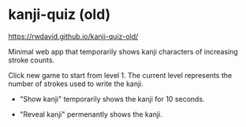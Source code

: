 # kanji-quiz (old)

https://rwdavid.github.io/kanji-quiz-old/

Minimal web app that temporarily shows kanji characters of increasing stroke counts.

Click new game to start from level 1. The current level represents the number of strokes used to write the kanji.

- "Show kanji" temporarily shows the kanji for 10 seconds.

- "Reveal kanji" permenantly shows the kanji.
